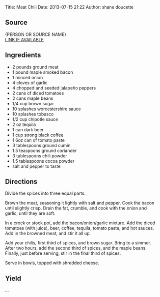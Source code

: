 Title: Meat Chili 
Date: 2013-07-15 21:22 
Author: shane doucette  

## Source
{PERSON OR SOURCE NAME}  
[LINK IF AVAILABLE](http://www.example.com/)

## Ingredients
+ 2 pounds ground meat
+ 1 pound maple smoked bacon
+ 1 minced onion
+ 4 cloves of garlic
+ 4 chopped and seeded jalapeño peppers
+ 2 cans of diced tomatoes
+ 2 cans maple beans
+ 1/4 cup brown sugar
+ 10 splashes worcestershire sauce
+ 10 splashes tobasco
+ 1/2 cup chipotle sauce
+ 2 oz tequila
+ 1 can dark beer
+ 1 cup strong black coffee
+ 1 6oz can of tomato paste
+ 3 tablespoons ground cumin
+ 1.5 teaspoons ground coriander
+ 3 tablespoons chili powder
+ 1.5 tablespoons cocoa powder
+ salt and pepper to taste


## Directions
Divide the spices into three equal parts. 

Brown the meat, seasoning it lightly with salt and pepper.  Cook the bacon until slightly crisp.  Drain the fat, crumble, and cook with the onion and garlic, until they are soft. 

In a crock or stock pot, add the bacon/onion/garlic mixture.  Add the diced tomatoes (with juice), beer, coffee, tequila, tomato paste, and hot sauces.  Add in the browned meat, and stir it all up.

Add your chilis, first third of spices, and brown sugar.  Bring to a simmer.  After two hours, add the second third of spices, and the maple beans.  Finally, just before serving, stir in the final third of spices.  

Serve in bowls, topped with shredded cheese.

## Yield
...
